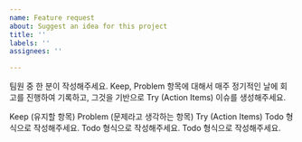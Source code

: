 ```yaml
---
name: Feature request
about: Suggest an idea for this project
title: ''
labels: ''
assignees: ''

---
```


팀원 중 한 분이 작성해주세요.
Keep, Problem 항목에 대해서 매주 정기적인 날에 회고를 진행하여 기록하고, 그것을 기반으로 Try (Action Items) 이슈를 생성해주세요.

Keep (유지할 항목)
Problem (문제라고 생각하는 항목)
Try (Action Items)
 Todo 형식으로 작성해주세요.
 Todo 형식으로 작성해주세요.
 Todo 형식으로 작성해주세요.
